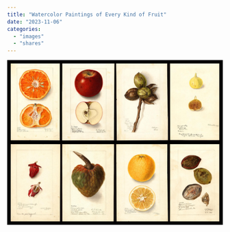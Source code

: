 ```yaml
---
title: "Watercolor Paintings of Every Kind of Fruit"
date: "2023-11-06"
categories: 
  - "images"
  - "shares"
---
```


![](fruit.jpg "[Over 100 Years Ago, the US Government Commissioned 7,500 Watercolor Paintings of Every Kind of Fruit in the Country](http://www.morselnewyork.com/foodart/2017/10/3/over-100-years-ago)")


